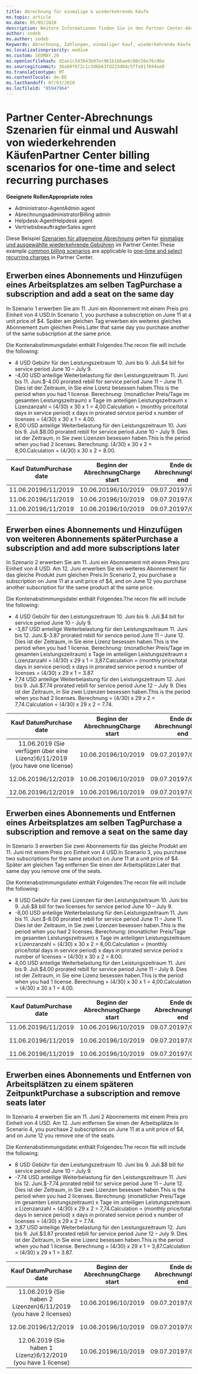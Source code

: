 ```yaml
---
title: Abrechnung für einmalige & wiederkehrende Käufe
ms.topic: article
ms.date: 05/05/2020
description: Weitere Informationen finden Sie in den Partner Center-Abrechnungs Beispielen für einmalige und wiederkehrende Käufe. Wenn Sie Abonnements erwerben, können Sie weitere Abonnements hinzufügen, Arbeitsplätze hinzufügen oder entfernen.
author: sodeb
ms.author: sodeb
Keywords: Abrechnung, Zahlungen, einmaliger Kauf, wiederkehrende Käufe, Abonnements, Arbeitsplätze
ms.localizationpriority: medium
ms.custom: SEOMAY.20
ms.openlocfilehash: d2ae1c543943b97ec961b166ae6c08c56e76cd6e
ms.sourcegitcommit: 36a60f672c1c3d6b63fd225d04c5ffa917694ae0
ms.translationtype: MT
ms.contentlocale: de-DE
ms.lasthandoff: 07/03/2020
ms.locfileid: "85947964"
---
```

# <a name="partner-center-billing-scenarios-for-one-time-and-select-recurring-purchases"></a><span data-ttu-id="c858a-104">Partner Center-Abrechnungs Szenarien für einmal und Auswahl von wiederkehrenden Käufen</span><span class="sxs-lookup"><span data-stu-id="c858a-104">Partner Center billing scenarios for one-time and select recurring purchases</span></span>

<span data-ttu-id="c858a-105">**Geeignete Rollen**</span><span class="sxs-lookup"><span data-stu-id="c858a-105">**Appropriate roles**</span></span>

- <span data-ttu-id="c858a-106">Administrator-Agent</span><span class="sxs-lookup"><span data-stu-id="c858a-106">Admin agent</span></span>
- <span data-ttu-id="c858a-107">Abrechnungsadministrator</span><span class="sxs-lookup"><span data-stu-id="c858a-107">Billing admin</span></span>
- <span data-ttu-id="c858a-108">Helpdesk-Agent</span><span class="sxs-lookup"><span data-stu-id="c858a-108">Helpdesk agent</span></span>
- <span data-ttu-id="c858a-109">Vertriebsbeauftragter</span><span class="sxs-lookup"><span data-stu-id="c858a-109">Sales agent</span></span>

<span data-ttu-id="c858a-110">Diese Beispiel [Szenarien für allgemeine Abrechnung](common-billing-scenarios.md) gelten für [einmalige und ausgewählte wiederkehrende Gebühren](one-time-and-recurring-billing.md) im Partner Center.</span><span class="sxs-lookup"><span data-stu-id="c858a-110">These example [common billing scenarios](common-billing-scenarios.md) are applicable to [one-time and select recurring charges](one-time-and-recurring-billing.md) in Partner Center.</span></span>

## <a name="purchase-a-subscription-and-add-a-seat-on-the-same-day"></a><span data-ttu-id="c858a-111">Erwerben eines Abonnements und Hinzufügen eines Arbeitsplatzes am selben Tag</span><span class="sxs-lookup"><span data-stu-id="c858a-111">Purchase a subscription and add a seat on the same day</span></span>

<span data-ttu-id="c858a-112">In Szenario 1 erwerben Sie am 11. Juni ein Abonnement mit einem Preis pro Einheit von 4 USD.</span><span class="sxs-lookup"><span data-stu-id="c858a-112">In Scenario 1, you purchase a subscription on June 11 at a unit price of $4.</span></span> <span data-ttu-id="c858a-113">Später am gleichen Tag erwerben ein weiteres gleiches Abonnement zum gleichen Preis.</span><span class="sxs-lookup"><span data-stu-id="c858a-113">Later that same day you purchase another of the same subscription at the same price.</span></span>

<span data-ttu-id="c858a-114">Die Kontenabstimmungsdatei enthält Folgendes:</span><span class="sxs-lookup"><span data-stu-id="c858a-114">The recon file will include the following:</span></span>

- <span data-ttu-id="c858a-115">4 USD Gebühr für den Leistungszeitraum 10. Juni bis 9. Juli.</span><span class="sxs-lookup"><span data-stu-id="c858a-115">$4 bill for service period June 10 – July 9.</span></span>
- <span data-ttu-id="c858a-116">-4,00 USD anteilige Weiterbelastung für den Leistungszeitraum 11. Juni bis 11. Juni.</span><span class="sxs-lookup"><span data-stu-id="c858a-116">$-4.00 prorated rebill for service period June 11 – June 11.</span></span> <span data-ttu-id="c858a-117">Dies ist der Zeitraum, in Sie eine Lizenz besessen haben.</span><span class="sxs-lookup"><span data-stu-id="c858a-117">This is the period when you had 1 license.</span></span> <span data-ttu-id="c858a-118">Berechnung: (monatlicher Preis/Tage im gesamten Leistungszeitraum) x Tage im anteiligen Leistungszeitraum x Lizenzanzahl = (4/30) x 30 x 1 = 4,00.</span><span class="sxs-lookup"><span data-stu-id="c858a-118">Calculation = (monthly price/total days in service period) x days in prorated service period x number of licenses = (4/30) x 30 x 1 = 4.00.</span></span>
- <span data-ttu-id="c858a-119">8,00 USD anteilige Weiterbelastung für den Leistungszeitraum 10. Juni bis 9. Juli.</span><span class="sxs-lookup"><span data-stu-id="c858a-119">$8.00 prorated rebill for service period June 10 – July 9.</span></span> <span data-ttu-id="c858a-120">Dies ist der Zeitraum, in Sie zwei Lizenzen besessen haben.</span><span class="sxs-lookup"><span data-stu-id="c858a-120">This is the period when you had 2 licenses.</span></span> <span data-ttu-id="c858a-121">Berechnung: (4/30) x 30 x 2 = 8,00.</span><span class="sxs-lookup"><span data-stu-id="c858a-121">Calculation = (4/30) x 30 x 2 = 8.00.</span></span>

|<span data-ttu-id="c858a-122">**Kauf Datum**</span><span class="sxs-lookup"><span data-stu-id="c858a-122">**Purchase date**</span></span>   |<span data-ttu-id="c858a-123">**Beginn der Abrechnung**</span><span class="sxs-lookup"><span data-stu-id="c858a-123">**Charge start**</span></span> |<span data-ttu-id="c858a-124">**Ende der Abrechnung**</span><span class="sxs-lookup"><span data-stu-id="c858a-124">**Charge end**</span></span>  |<span data-ttu-id="c858a-125">**Einzelpreis**</span><span class="sxs-lookup"><span data-stu-id="c858a-125">**Unit price**</span></span>  |<span data-ttu-id="c858a-126">**Menge**</span><span class="sxs-lookup"><span data-stu-id="c858a-126">**Quantity**</span></span>  |<span data-ttu-id="c858a-127">**Amount**</span><span class="sxs-lookup"><span data-stu-id="c858a-127">**Amount**</span></span> |<span data-ttu-id="c858a-128">**Gebührentyp**</span><span class="sxs-lookup"><span data-stu-id="c858a-128">**Charge type**</span></span> |
|:------:|:------:|:------:|:------:|:------:|:------:|:-----:|
|<span data-ttu-id="c858a-129">11.06.2019</span><span class="sxs-lookup"><span data-stu-id="c858a-129">6/11/2019</span></span>      |<span data-ttu-id="c858a-130">10.06.2019</span><span class="sxs-lookup"><span data-stu-id="c858a-130">6/10/2019</span></span>   |<span data-ttu-id="c858a-131">09.07.2019</span><span class="sxs-lookup"><span data-stu-id="c858a-131">7/09/2019</span></span>         |<span data-ttu-id="c858a-132">4 US-Dollar</span><span class="sxs-lookup"><span data-stu-id="c858a-132">$4</span></span>                |<span data-ttu-id="c858a-133">1</span><span class="sxs-lookup"><span data-stu-id="c858a-133">1</span></span>                 |<span data-ttu-id="c858a-134">4 US-Dollar</span><span class="sxs-lookup"><span data-stu-id="c858a-134">$4</span></span>            |<span data-ttu-id="c858a-135">Neu</span><span class="sxs-lookup"><span data-stu-id="c858a-135">New</span></span>         |
|<span data-ttu-id="c858a-136">11.06.2019</span><span class="sxs-lookup"><span data-stu-id="c858a-136">6/11/2019</span></span>     | <span data-ttu-id="c858a-137">10.06.2019</span><span class="sxs-lookup"><span data-stu-id="c858a-137">6/10/2019</span></span>    |<span data-ttu-id="c858a-138">09.07.2019</span><span class="sxs-lookup"><span data-stu-id="c858a-138">7/09/2019</span></span>        |<span data-ttu-id="c858a-139">4 US-Dollar</span><span class="sxs-lookup"><span data-stu-id="c858a-139">$4</span></span>        |<span data-ttu-id="c858a-140">1</span><span class="sxs-lookup"><span data-stu-id="c858a-140">1</span></span>        | <span data-ttu-id="c858a-141">-4 USD</span><span class="sxs-lookup"><span data-stu-id="c858a-141">-$4</span></span>       |<span data-ttu-id="c858a-142">addQuantity</span><span class="sxs-lookup"><span data-stu-id="c858a-142">addQuantity</span></span>           |
|<span data-ttu-id="c858a-143">11.06.2019</span><span class="sxs-lookup"><span data-stu-id="c858a-143">6/11/2019</span></span>     | <span data-ttu-id="c858a-144">10.06.2019</span><span class="sxs-lookup"><span data-stu-id="c858a-144">6/10/2019</span></span>    |<span data-ttu-id="c858a-145">09.07.2019</span><span class="sxs-lookup"><span data-stu-id="c858a-145">7/09/2019</span></span>        |<span data-ttu-id="c858a-146">4 US-Dollar</span><span class="sxs-lookup"><span data-stu-id="c858a-146">$4</span></span>        | <span data-ttu-id="c858a-147">2</span><span class="sxs-lookup"><span data-stu-id="c858a-147">2</span></span>      |<span data-ttu-id="c858a-148">-8 USD</span><span class="sxs-lookup"><span data-stu-id="c858a-148">$8</span></span>         |<span data-ttu-id="c858a-149">addQuantity</span><span class="sxs-lookup"><span data-stu-id="c858a-149">addQuantity</span></span>           |

## <a name="purchase-a-subscription-and-add-more-subscriptions-later"></a><span data-ttu-id="c858a-150">Erwerben eines Abonnements und Hinzufügen von weiteren Abonnements später</span><span class="sxs-lookup"><span data-stu-id="c858a-150">Purchase a subscription and add more subscriptions later</span></span>

<span data-ttu-id="c858a-151">In Szenario 2 erwerben Sie am 11. Juni ein Abonnement mit einem Preis pro Einheit von 4 USD. Am 12. Juni erwerben Sie ein weiteres Abonnement für das gleiche Produkt zum gleichen Preis.</span><span class="sxs-lookup"><span data-stu-id="c858a-151">In Scenario 2, you purchase a subscription on June 11 at a unit price of $4, and on June 12 you purchase another subscription for the same product at the same price.</span></span>

<span data-ttu-id="c858a-152">Die Kontenabstimmungsdatei enthält Folgendes:</span><span class="sxs-lookup"><span data-stu-id="c858a-152">The recon file will include the following:</span></span>

- <span data-ttu-id="c858a-153">4 USD Gebühr für den Leistungszeitraum 10. Juni bis 9. Juli.</span><span class="sxs-lookup"><span data-stu-id="c858a-153">$4 bill for service period June 10 – July 9.</span></span>
- <span data-ttu-id="c858a-154">-3,87 USD anteilige Weiterbelastung für den Leistungszeitraum 11. Juni bis 12. Juni.</span><span class="sxs-lookup"><span data-stu-id="c858a-154">$-3.87 prorated rebill for service period June 11 – June 12.</span></span> <span data-ttu-id="c858a-155">Dies ist der Zeitraum, in Sie eine Lizenz besessen haben.</span><span class="sxs-lookup"><span data-stu-id="c858a-155">This is the period when you had 1 license.</span></span> <span data-ttu-id="c858a-156">Berechnung: (monatlicher Preis/Tage im gesamten Leistungszeitraum) x Tage im anteiligen Leistungszeitraum x Lizenzanzahl = (4/30) x 29 x 1 = 3,87.</span><span class="sxs-lookup"><span data-stu-id="c858a-156">Calculation = (monthly price/total days in service period) x days in prorated service period x number of licenses = (4/30) x 29 x 1 = 3.87.</span></span>
- <span data-ttu-id="c858a-157">7,74 USD anteilige Weiterbelastung für den Leistungszeitraum 12. Juni bis 9. Juli.</span><span class="sxs-lookup"><span data-stu-id="c858a-157">$7.74 prorated rebill for service period June 12 – July 9.</span></span> <span data-ttu-id="c858a-158">Dies ist der Zeitraum, in Sie zwei Lizenzen besessen haben.</span><span class="sxs-lookup"><span data-stu-id="c858a-158">This is the period when you had 2 licenses.</span></span> <span data-ttu-id="c858a-159">Berechnung = (4/30) x 29 x 2 = 7,74.</span><span class="sxs-lookup"><span data-stu-id="c858a-159">Calculation = (4/30) x 29 x 2 = 7.74.</span></span>

|<span data-ttu-id="c858a-160">**Kauf Datum**</span><span class="sxs-lookup"><span data-stu-id="c858a-160">**Purchase date**</span></span>   |<span data-ttu-id="c858a-161">**Beginn der Abrechnung**</span><span class="sxs-lookup"><span data-stu-id="c858a-161">**Charge start**</span></span> |<span data-ttu-id="c858a-162">**Ende der Abrechnung**</span><span class="sxs-lookup"><span data-stu-id="c858a-162">**Charge end**</span></span>  |<span data-ttu-id="c858a-163">**Einzelpreis**</span><span class="sxs-lookup"><span data-stu-id="c858a-163">**Unit price**</span></span>  |<span data-ttu-id="c858a-164">**Menge**</span><span class="sxs-lookup"><span data-stu-id="c858a-164">**Quantity**</span></span>  |<span data-ttu-id="c858a-165">**Amount**</span><span class="sxs-lookup"><span data-stu-id="c858a-165">**Amount**</span></span> |<span data-ttu-id="c858a-166">**Gebührentyp**</span><span class="sxs-lookup"><span data-stu-id="c858a-166">**Charge type**</span></span> |
|:------:|:------:|:------:|:------:|:------:|:------:|:-----:|
|<span data-ttu-id="c858a-167">11.06.2019 (Sie verfügen über eine Lizenz)</span><span class="sxs-lookup"><span data-stu-id="c858a-167">6/11/2019 (you have one license)</span></span>     |<span data-ttu-id="c858a-168">10.06.2019</span><span class="sxs-lookup"><span data-stu-id="c858a-168">6/10/2019</span></span>   |<span data-ttu-id="c858a-169">09.07.2019</span><span class="sxs-lookup"><span data-stu-id="c858a-169">7/09/2019</span></span>         |<span data-ttu-id="c858a-170">4 US-Dollar</span><span class="sxs-lookup"><span data-stu-id="c858a-170">$4</span></span>         |<span data-ttu-id="c858a-171">1</span><span class="sxs-lookup"><span data-stu-id="c858a-171">1</span></span>        |<span data-ttu-id="c858a-172">4 US-Dollar</span><span class="sxs-lookup"><span data-stu-id="c858a-172">$4</span></span>            |<span data-ttu-id="c858a-173">Neu</span><span class="sxs-lookup"><span data-stu-id="c858a-173">New</span></span>         |
|<span data-ttu-id="c858a-174">12.06.2019</span><span class="sxs-lookup"><span data-stu-id="c858a-174">6/12/2019</span></span>     | <span data-ttu-id="c858a-175">10.06.2019</span><span class="sxs-lookup"><span data-stu-id="c858a-175">6/10/2019</span></span>    |<span data-ttu-id="c858a-176">09.07.2019</span><span class="sxs-lookup"><span data-stu-id="c858a-176">7/09/2019</span></span>        |<span data-ttu-id="c858a-177">4 US-Dollar</span><span class="sxs-lookup"><span data-stu-id="c858a-177">$4</span></span>        |<span data-ttu-id="c858a-178">1</span><span class="sxs-lookup"><span data-stu-id="c858a-178">1</span></span>        | <span data-ttu-id="c858a-179">-3,87 USD</span><span class="sxs-lookup"><span data-stu-id="c858a-179">-$3.87</span></span>       |<span data-ttu-id="c858a-180">addQuantity</span><span class="sxs-lookup"><span data-stu-id="c858a-180">addQuantity</span></span>           |
|<span data-ttu-id="c858a-181">12.06.2019</span><span class="sxs-lookup"><span data-stu-id="c858a-181">6/12/2019</span></span>     | <span data-ttu-id="c858a-182">10.06.2019</span><span class="sxs-lookup"><span data-stu-id="c858a-182">6/10/2019</span></span>    |<span data-ttu-id="c858a-183">09.07.2019</span><span class="sxs-lookup"><span data-stu-id="c858a-183">7/09/2019</span></span>        |<span data-ttu-id="c858a-184">4 US-Dollar</span><span class="sxs-lookup"><span data-stu-id="c858a-184">$4</span></span>        | <span data-ttu-id="c858a-185">2</span><span class="sxs-lookup"><span data-stu-id="c858a-185">2</span></span>      |<span data-ttu-id="c858a-186">7,74 USD</span><span class="sxs-lookup"><span data-stu-id="c858a-186">$7.74</span></span>       |<span data-ttu-id="c858a-187">addQuantity</span><span class="sxs-lookup"><span data-stu-id="c858a-187">addQuantity</span></span>           |

## <a name="purchase-a-subscription-and-remove-a-seat-on-the-same-day"></a><span data-ttu-id="c858a-188">Erwerben eines Abonnements und Entfernen eines Arbeitsplatzes am selben Tag</span><span class="sxs-lookup"><span data-stu-id="c858a-188">Purchase a subscription and remove a seat on the same day</span></span>

<span data-ttu-id="c858a-189">In Szenario 3 erwerben Sie zwei Abonnements für das gleiche Produkt am 11. Juni mit einem Preis pro Einheit von 4 USD.</span><span class="sxs-lookup"><span data-stu-id="c858a-189">In Scenario 3, you purchase two subscriptions for the same product on June 11 at a unit price of $4.</span></span> <span data-ttu-id="c858a-190">Später am gleichen Tag entfernen Sie einen der Arbeitsplätze.</span><span class="sxs-lookup"><span data-stu-id="c858a-190">Later that same day you remove one of the seats.</span></span>  

<span data-ttu-id="c858a-191">Die Kontenabstimmungsdatei enthält Folgendes:</span><span class="sxs-lookup"><span data-stu-id="c858a-191">The recon file will include the following:</span></span>

- <span data-ttu-id="c858a-192">8 USD Gebühr für zwei Lizenzen für den Leistungszeitraum 10. Juni bis 9. Juli.</span><span class="sxs-lookup"><span data-stu-id="c858a-192">$8 bill for two licenses for service period June 10 – July 9.</span></span>
- <span data-ttu-id="c858a-193">-8,00 USD anteilige Weiterbelastung für den Leistungszeitraum 11. Juni bis 11. Juni.</span><span class="sxs-lookup"><span data-stu-id="c858a-193">$-8.00 prorated rebill for service period June 11 – June 11.</span></span> <span data-ttu-id="c858a-194">Dies ist der Zeitraum, in Sie zwei Lizenzen besessen haben.</span><span class="sxs-lookup"><span data-stu-id="c858a-194">This is the period when you had 2 licenses.</span></span> <span data-ttu-id="c858a-195">Berechnung: (monatlicher Preis/Tage im gesamten Leistungszeitraum) x Tage im anteiligen Leistungszeitraum x Lizenzanzahl = (4/30) x 30 x 2 = 8,00.</span><span class="sxs-lookup"><span data-stu-id="c858a-195">Calculation = (monthly price/total days in service period) x days in prorated service period x number of licenses = (4/30) x 30 x 2 = 8.00.</span></span>
- <span data-ttu-id="c858a-196">4,00 USD anteilige Weiterbelastung für den Leistungszeitraum 11. Juni bis 9. Juli.</span><span class="sxs-lookup"><span data-stu-id="c858a-196">$4.00 prorated rebill for service period June 11 – July 9.</span></span> <span data-ttu-id="c858a-197">Dies ist der Zeitraum, in Sie eine Lizenz besessen haben.</span><span class="sxs-lookup"><span data-stu-id="c858a-197">This is the period when you had 1 license.</span></span> <span data-ttu-id="c858a-198">Berechnung = (4/30) x 30 x 1 = 4,00.</span><span class="sxs-lookup"><span data-stu-id="c858a-198">Calculation = (4/30) x 30 x 1 = 4.00.</span></span>

|<span data-ttu-id="c858a-199">**Kauf Datum**</span><span class="sxs-lookup"><span data-stu-id="c858a-199">**Purchase date**</span></span>   |<span data-ttu-id="c858a-200">**Beginn der Abrechnung**</span><span class="sxs-lookup"><span data-stu-id="c858a-200">**Charge start**</span></span> |<span data-ttu-id="c858a-201">**Ende der Abrechnung**</span><span class="sxs-lookup"><span data-stu-id="c858a-201">**Charge end**</span></span>  |<span data-ttu-id="c858a-202">**Einzelpreis**</span><span class="sxs-lookup"><span data-stu-id="c858a-202">**Unit price**</span></span>  |<span data-ttu-id="c858a-203">**Menge**</span><span class="sxs-lookup"><span data-stu-id="c858a-203">**Quantity**</span></span>  |<span data-ttu-id="c858a-204">**Amount**</span><span class="sxs-lookup"><span data-stu-id="c858a-204">**Amount**</span></span> |<span data-ttu-id="c858a-205">**Gebührentyp**</span><span class="sxs-lookup"><span data-stu-id="c858a-205">**Charge type**</span></span> |
|:------:|:------:|:------:|:------:|:------:|:------:|:-----:|
|<span data-ttu-id="c858a-206">11.06.2019</span><span class="sxs-lookup"><span data-stu-id="c858a-206">6/11/2019</span></span>      |<span data-ttu-id="c858a-207">10.06.2019</span><span class="sxs-lookup"><span data-stu-id="c858a-207">6/10/2019</span></span>   |<span data-ttu-id="c858a-208">09.07.2019</span><span class="sxs-lookup"><span data-stu-id="c858a-208">7/09/2019</span></span>         |<span data-ttu-id="c858a-209">4 US-Dollar</span><span class="sxs-lookup"><span data-stu-id="c858a-209">$4</span></span>                |<span data-ttu-id="c858a-210">2</span><span class="sxs-lookup"><span data-stu-id="c858a-210">2</span></span>                 |<span data-ttu-id="c858a-211">-8 USD</span><span class="sxs-lookup"><span data-stu-id="c858a-211">$8</span></span>            |<span data-ttu-id="c858a-212">Neu</span><span class="sxs-lookup"><span data-stu-id="c858a-212">New</span></span>         |
|<span data-ttu-id="c858a-213">11.06.2019</span><span class="sxs-lookup"><span data-stu-id="c858a-213">6/11/2019</span></span>     | <span data-ttu-id="c858a-214">10.06.2019</span><span class="sxs-lookup"><span data-stu-id="c858a-214">6/10/2019</span></span>    |<span data-ttu-id="c858a-215">09.07.2019</span><span class="sxs-lookup"><span data-stu-id="c858a-215">7/09/2019</span></span>        |<span data-ttu-id="c858a-216">4 US-Dollar</span><span class="sxs-lookup"><span data-stu-id="c858a-216">$4</span></span>        |<span data-ttu-id="c858a-217">2</span><span class="sxs-lookup"><span data-stu-id="c858a-217">2</span></span>        | <span data-ttu-id="c858a-218">\- 8 US-Dollar</span><span class="sxs-lookup"><span data-stu-id="c858a-218">-$8</span></span>       |<span data-ttu-id="c858a-219">removeQuantity</span><span class="sxs-lookup"><span data-stu-id="c858a-219">removeQuantity</span></span>           |
|<span data-ttu-id="c858a-220">11.06.2019</span><span class="sxs-lookup"><span data-stu-id="c858a-220">6/11/2019</span></span>     | <span data-ttu-id="c858a-221">10.06.2019</span><span class="sxs-lookup"><span data-stu-id="c858a-221">6/10/2019</span></span>    |<span data-ttu-id="c858a-222">09.07.2019</span><span class="sxs-lookup"><span data-stu-id="c858a-222">7/09/2019</span></span>        |<span data-ttu-id="c858a-223">4 US-Dollar</span><span class="sxs-lookup"><span data-stu-id="c858a-223">$4</span></span>        | <span data-ttu-id="c858a-224">1</span><span class="sxs-lookup"><span data-stu-id="c858a-224">1</span></span>      |<span data-ttu-id="c858a-225">4 US-Dollar</span><span class="sxs-lookup"><span data-stu-id="c858a-225">$4</span></span>         |<span data-ttu-id="c858a-226">removeQuantity</span><span class="sxs-lookup"><span data-stu-id="c858a-226">removeQuantity</span></span>           |

## <a name="purchase-a-subscription-and-remove-seats-later"></a><span data-ttu-id="c858a-227">Erwerben eines Abonnements und Entfernen von Arbeitsplätzen zu einem späteren Zeitpunkt</span><span class="sxs-lookup"><span data-stu-id="c858a-227">Purchase a subscription and remove seats later</span></span>

<span data-ttu-id="c858a-228">In Szenario 4 erwerben Sie am 11. Juni 2 Abonnements mit einem Preis pro Einheit von 4 USD. Am 12. Juni entfernen Sie einen der Arbeitsplätze.</span><span class="sxs-lookup"><span data-stu-id="c858a-228">In Scenario 4, you purchase 2 subscriptions on June 11 at a unit price of $4, and on June 12 you remove one of the seats.</span></span>

<span data-ttu-id="c858a-229">Die Kontenabstimmungsdatei enthält Folgendes:</span><span class="sxs-lookup"><span data-stu-id="c858a-229">The recon file will include the following:</span></span>

- <span data-ttu-id="c858a-230">8 USD Gebühr für den Leistungszeitraum 10. Juni bis 9. Juli.</span><span class="sxs-lookup"><span data-stu-id="c858a-230">$8 bill for service period June 10 – July 9.</span></span>
- <span data-ttu-id="c858a-231">-7.74 USD anteilige Weiterbelastung für den Leistungszeitraum 11. Juni bis 12. Juni.</span><span class="sxs-lookup"><span data-stu-id="c858a-231">$-7.74 prorated rebill for service period June 11 – June 12.</span></span> <span data-ttu-id="c858a-232">Dies ist der Zeitraum, in Sie zwei Lizenzen besessen haben.</span><span class="sxs-lookup"><span data-stu-id="c858a-232">This is the period when you had 2 licenses.</span></span> <span data-ttu-id="c858a-233">Berechnung: (monatlicher Preis/Tage im gesamten Leistungszeitraum) x Tage im anteiligen Leistungszeitraum x Lizenzanzahl = (4/30) x 29 x 2 = 7,74.</span><span class="sxs-lookup"><span data-stu-id="c858a-233">Calculation = (monthly price/total days in service period) x days in prorated service period x number of licenses = (4/30) x 29 x 2 = 7.74.</span></span>
- <span data-ttu-id="c858a-234">3,87 USD anteilige Weiterbelastung für den Leistungszeitraum 12. Juni bis 9. Juli.</span><span class="sxs-lookup"><span data-stu-id="c858a-234">$3.87 prorated rebill for service period June 12 – July 9.</span></span> <span data-ttu-id="c858a-235">Dies ist der Zeitraum, in Sie eine Lizenz besessen haben.</span><span class="sxs-lookup"><span data-stu-id="c858a-235">This is the period when you had 1 license.</span></span> <span data-ttu-id="c858a-236">Berechnung = (4/30) x 29 x 1 = 3,87.</span><span class="sxs-lookup"><span data-stu-id="c858a-236">Calculation = (4/30) x 29 x 1 = 3.87.</span></span>

|<span data-ttu-id="c858a-237">**Kauf Datum**</span><span class="sxs-lookup"><span data-stu-id="c858a-237">**Purchase date**</span></span>   |<span data-ttu-id="c858a-238">**Beginn der Abrechnung**</span><span class="sxs-lookup"><span data-stu-id="c858a-238">**Charge start**</span></span> |<span data-ttu-id="c858a-239">**Ende der Abrechnung**</span><span class="sxs-lookup"><span data-stu-id="c858a-239">**Charge end**</span></span>  |<span data-ttu-id="c858a-240">**Einzelpreis**</span><span class="sxs-lookup"><span data-stu-id="c858a-240">**Unit price**</span></span>  |<span data-ttu-id="c858a-241">**Menge**</span><span class="sxs-lookup"><span data-stu-id="c858a-241">**Quantity**</span></span>  |<span data-ttu-id="c858a-242">**Amount**</span><span class="sxs-lookup"><span data-stu-id="c858a-242">**Amount**</span></span> |<span data-ttu-id="c858a-243">**Gebührentyp**</span><span class="sxs-lookup"><span data-stu-id="c858a-243">**Charge type**</span></span> |
|:------:|:------:|:------:|:------:|:------:|:------:|:-----:|
|<span data-ttu-id="c858a-244">11.06.2019 (Sie haben 2 Lizenzen)</span><span class="sxs-lookup"><span data-stu-id="c858a-244">6/11/2019 (you have 2 licenses)</span></span>     |<span data-ttu-id="c858a-245">10.06.2019</span><span class="sxs-lookup"><span data-stu-id="c858a-245">6/10/2019</span></span>   |<span data-ttu-id="c858a-246">09.07.2019</span><span class="sxs-lookup"><span data-stu-id="c858a-246">7/09/2019</span></span>         |<span data-ttu-id="c858a-247">4 US-Dollar</span><span class="sxs-lookup"><span data-stu-id="c858a-247">$4</span></span>         |<span data-ttu-id="c858a-248">2</span><span class="sxs-lookup"><span data-stu-id="c858a-248">2</span></span>        |<span data-ttu-id="c858a-249">-8 USD</span><span class="sxs-lookup"><span data-stu-id="c858a-249">$8</span></span>       |<span data-ttu-id="c858a-250">Neu</span><span class="sxs-lookup"><span data-stu-id="c858a-250">New</span></span>       |
|<span data-ttu-id="c858a-251">12.06.2019</span><span class="sxs-lookup"><span data-stu-id="c858a-251">6/12/2019</span></span>     | <span data-ttu-id="c858a-252">10.06.2019</span><span class="sxs-lookup"><span data-stu-id="c858a-252">6/10/2019</span></span>    |<span data-ttu-id="c858a-253">09.07.2019</span><span class="sxs-lookup"><span data-stu-id="c858a-253">7/09/2019</span></span>        |<span data-ttu-id="c858a-254">4 US-Dollar</span><span class="sxs-lookup"><span data-stu-id="c858a-254">$4</span></span>        |<span data-ttu-id="c858a-255">2</span><span class="sxs-lookup"><span data-stu-id="c858a-255">2</span></span>        | <span data-ttu-id="c858a-256">-7,74 USD</span><span class="sxs-lookup"><span data-stu-id="c858a-256">-$7.74</span></span>       |<span data-ttu-id="c858a-257">removeQuantity</span><span class="sxs-lookup"><span data-stu-id="c858a-257">removeQuantity</span></span>           |
|<span data-ttu-id="c858a-258">12.06.2019 (Sie haben 1 Lizenz)</span><span class="sxs-lookup"><span data-stu-id="c858a-258">6/12/2019 (you have 1 license)</span></span>    | <span data-ttu-id="c858a-259">10.06.2019</span><span class="sxs-lookup"><span data-stu-id="c858a-259">6/10/2019</span></span>    |<span data-ttu-id="c858a-260">09.07.2019</span><span class="sxs-lookup"><span data-stu-id="c858a-260">7/09/2019</span></span>   |<span data-ttu-id="c858a-261">4 US-Dollar</span><span class="sxs-lookup"><span data-stu-id="c858a-261">$4</span></span>    |<span data-ttu-id="c858a-262">1</span><span class="sxs-lookup"><span data-stu-id="c858a-262">1</span></span>      |<span data-ttu-id="c858a-263">3,87 USD</span><span class="sxs-lookup"><span data-stu-id="c858a-263">$3.87</span></span>    |<span data-ttu-id="c858a-264">removeQuantity</span><span class="sxs-lookup"><span data-stu-id="c858a-264">removeQuantity</span></span> |
